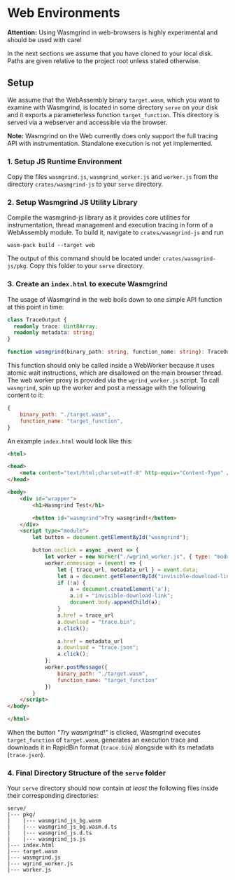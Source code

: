 # Web Environments
**Attention:** Using Wasmgrind in web-browsers is highly experimental and should be used with care!

In the next sections we assume that you have cloned to your local disk. Paths are given relative to the project root unless stated otherwise.

## Setup
We assume that the WebAssembly binary `target.wasm`, which you want to examine with Wasmgrind, is located in some directory `serve` on your disk and it exports a parameterless function `target_function`. This directory is served via a webserver and accessible via the browser.

**Note:** Wasmgrind on the Web currently does only support the full tracing API with instrumentation. Standalone execution is not yet implemented.

### 1. Setup JS Runtime Environment
Copy the files `wasmgrind.js`, `wasmgrind_worker.js` and `worker.js` from the directory `crates/wasmgrind-js` to your `serve` directory.

### 2. Setup Wasmgrind JS Utility Library
Compile the wasmgrind-js library as it provides core utilities for instrumentation, thread management and execution tracing in form of a WebAssembly module. To build it, navigate to `crates/wasmgrind-js` and run

    wasm-pack build --target web

The output of this command should be located under `crates/wasmgrind-js/pkg`. Copy this folder to your `serve` directory.

### 3. Create an `index.html` to execute Wasmgrind
The usage of Wasmgrind in the web boils down to one simple API function at this point in time: 

```TypeScript
class TraceOutput {
  readonly trace: Uint8Array;
  readonly metadata: string;
}

function wasmgrind(binary_path: string, function_name: string): TraceOutput;
```

This function should only be called inside a WebWorker because it uses atomic wait instructions, which are disallowed on the main browser thread. The web worker proxy is provided via the `wgrind_worker.js` script. To call `wasmgrind`, spin up the worker and post a message with the following content to it:

```JavaScript
{
    binary_path: "./target.wasm",
    function_name: "target_function",
}
```

An example `index.html` would look like this:

```html
<html>

<head>
    <meta content="text/html;charset=utf-8" http-equiv="Content-Type" />
</head>

<body>
    <div id="wrapper">
        <h1>Wasmgrind Test</h1>

        <button id="wasmgrind">Try wasmgrind!</button>
    </div>
    <script type="module">
        let button = document.getElementById("wasmgrind");

        button.onclick = async _event => {
            let worker = new Worker("./wgrind_worker.js", { type: "module" });
            worker.onmessage = (event) => {
                let { trace_url, metadata_url } = event.data;
                let a = document.getElementById("invisible-download-link");
                if (!a) {
                    a = document.createElement('a');
                    a.id = "invisible-download-link";
                    document.body.appendChild(a);
                }
                a.href = trace_url
                a.download = "trace.bin";
                a.click();

                a.href = metadata_url
                a.download = "trace.json";
                a.click();
            };
            worker.postMessage({
                binary_path: "./target.wasm",
                function_name: "target_function"
            })
        }
    </script>
</body>

</html>
```

When the button _"Try wasmgrind!"_ is clicked, Wasmgrind executes `target_function` of `target.wasm`, generates an execution trace and downloads it in RapidBin format (`trace.bin`) alongside with its metadata (`trace.json`).

### 4. Final Directory Structure of the `serve` folder
Your `serve` directory should now contain _at least_ the following files inside their corresponding directories:
```
serve/
|--- pkg/
|    |--- wasmgrind_js_bg.wasm
|    |--- wasmgrind_js_bg.wasm.d.ts
|    |--- wasmgrind_js.d.ts
|    |--- wasmgrind_js.js
|--- index.html
|--- target.wasm
|--- wasmgrind.js
|--- wgrind_worker.js
|--- worker.js
```
